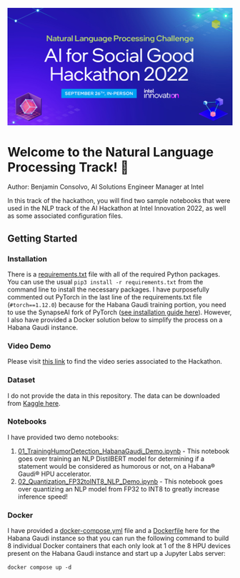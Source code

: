 
<p align="center"><img src="pngs/20220926_hackathon_nlp_track.png" width="600" /></p>

# Welcome to the Natural Language Processing Track! 🚀

Author: Benjamin Consolvo, AI Solutions Engineer Manager at Intel

In this track of the hackathon, you will find two sample notebooks that were used in the NLP track of the AI Hackathon at Intel Innovation 2022, as well as some associated configuration files.

## Getting Started

### Installation
There is a [requirements.txt](requirements.txt) file with all of the required Python packages. You can use the usual `pip3 install -r requirements.txt` from the command line to install the necessary packages. I have purposefully commented out PyTorch in the last line of the requirements.txt file (`#torch==1.12.0`) because for the Habana Gaudi training portion, you need to use the SynapseAI fork of PyTorch ([see installation guide here](https://docs.habana.ai/en/latest/Installation_Guide/index.html#gaudi-installation-guide)). However, I also have provided a Docker solution below to simplify the process on a Habana Gaudi instance.

### Video Demo
Please visit [this link](https://www.intel.com/content/www/us/en/developer/videos/ai-for-social-good-hackathon.html) to find the video series associated to the Hackathon.

### Dataset
I do not provide the data in this repository. The data can be downloaded from [Kaggle here](https://www.kaggle.com/datasets/deepcontractor/200k-short-texts-for-humor-detection).

### Notebooks
I have provided two demo notebooks:
1. [01_TrainingHumorDetection_HabanaGaudi_Demo.ipynb](01_TrainingHumorDetection_HabanaGaudi_Demo.ipynb) - This notebook goes over training an NLP DistilBERT model for determining if a statement would be considered as humorous or not, on a Habana® Gaudi® HPU accelerator.
2. [02_Quantization_FP32toINT8_NLP_Demo.ipynb](02_Quantization_FP32toINT8_NLP_Demo.ipynb) - This notebook goes over quantizing an NLP model from FP32 to INT8 to greatly increase inference speed!

### Docker
I have provided a [docker-compose.yml](docker-compose.yml) file and a [Dockerfile](Dockerfile) here for the Habana Gaudi instance so that you can run the following command to build 8 individual Docker containers that each only look at 1 of the 8 HPU devices present on the Habana Gaudi instance and start up a Jupyter Labs server:
```
docker compose up -d
```




